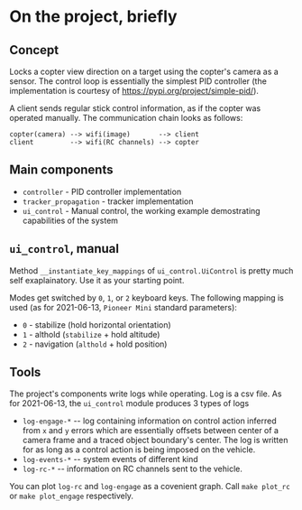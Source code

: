 # On the project, briefly

## Concept

Locks a copter view direction on a target using the copter's camera as a sensor. The control loop is essentially the
simplest PID controller (the implementation is courtesy of https://pypi.org/project/simple-pid/).

A client sends regular stick control information, as if the copter was operated manually. The communication chain looks as
follows:

```
copter(camera) --> wifi(image)       --> client
client         --> wifi(RC channels) --> copter
```

## Main components

- `controller` - PID controller implementation
- `tracker_propagation` - tracker implementation
- `ui_control` - Manual control, the working example demostrating capabilities of the system

## `ui_control`, manual

Method `__instantiate_key_mappings` of `ui_control.UiControl` is pretty much self exaplainatory. Use it
as your starting point.

Modes get switched by `0`, `1`, or `2` keyboard keys. The following mapping is used (as for 2021-06-13, `Pioneer Mini`
standard parameters):

- `0` - stabilize (hold horizontal orientation)
- `1` - althold (`stabilize` + hold altitude)
- `2` - navigation (`althold` + hold position)

## Tools

The project's components write logs while operating. Log is a csv file. As for 2021-06-13, the `ui_control`
module produces 3 types of logs

- `log-engage-*` -- log containing information on control action inferred from `x` and `y` errors which are essentially
offsets between center of a camera frame and a traced object boundary's center. The log is written for as long as a
control action is being imposed on the vehicle.
- `log-events-*` -- system events of different kind
- `log-rc-*` -- information on RC channels sent to the vehicle.

You can plot `log-rc` and `log-engage` as a covenient graph. Call `make plot_rc` or `make plot_engage` respectively.